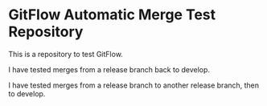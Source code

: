 # GitFlow Automatic Merge Test Repository

This is a repository to test GitFlow.

I have tested merges from a release branch back to develop.

I have tested merges from a release branch to another release branch, then to develop.
